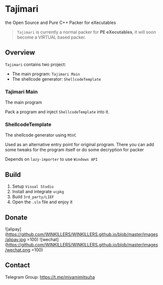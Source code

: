 # Tajimari

the Open Source and Pure C++ Packer for eXecutables

> `Tajimari` is currently a normal packer for **PE eXecutables**, it will soon become a VIRTUAL based packer.

## Overview

`Tajimari` contains two project: 
 - The main program: `Tajimari Main`
 - The shellcode generator: `ShellcodeTemplate`

### Tajimari Main

The main program

Pack a program and inject `ShellcodeTemplate` into it.

### ShellcodeTemplate

The shellcode generator using `MSVC`

Used as an alternative entry point for original program. There you can add some tweaks for the program itself or do some decryption for packer

Depends on `lazy-importer` to use `Windows API`

## Build

1. Setup `Visual Studio`
2. Install and integrate `vcpkg`
3. Build `3rd_party/LIEF`
3. Open the `.sln` file and enjoy it

## Donate 

![alipay](https://github.com/WINKILLERS/WINKILLERS.github.io/blob/master/images/alipay.jpg =100)
![wechat](https://github.com/WINKILLERS/WINKILLERS.github.io/blob/master/images/wechat.png =100)

## Contact

Telegram Group: https://t.me/miyamimitsuha
